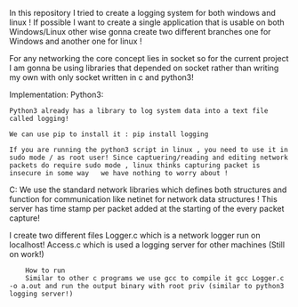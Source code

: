 In this repository I tried to create a logging system for both windows and linux ! If possible I want to create a single application that is usable on both Windows/Linux other wise gonna create two different branches one for Windows and another one for linux ! 

For any networking the core concept lies in socket so for the current project I am gonna be using libraries that depended on socket rather than writing my own with only socket written in c and python3!


Implementation:
Python3:

    Python3 already has a library to log system data into a text file called logging!
    
    We can use pip to install it : pip install logging

    If you are running the python3 script in linux , you need to use it in sudo mode / as root user! Since captuering/reading and editing network packets do require sudo mode , linux thinks capturing packet is insecure in some way   we have nothing to worry about !
C:
We use the standard network libraries which defines both structures and function for communication like netinet for network data structures !
This server has time stamp per packet added at the starting of the every packet capture!

I create two different files 
        Logger.c which is a network logger run on localhost!
        Access.c which is used a logging server for other machines (Still on work!)


        How to run
        Similar to other c programs we use gcc to compile it gcc Logger.c -o a.out and run the output binary with root priv (similar to python3 logging server!)
